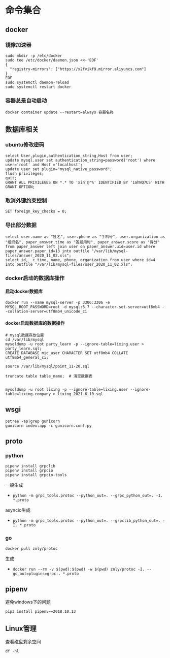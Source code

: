 # 命令集合

## docker

### 镜像加速器

````
sudo mkdir -p /etc/docker
sudo tee /etc/docker/daemon.json <<-'EOF'
{
  "registry-mirrors": ["https://x2fvikf9.mirror.aliyuncs.com"]
}
EOF
sudo systemctl daemon-reload
sudo systemctl restart docker
````

### 容器总是自动启动

```
docker container update --restart=always 容器名称
```

## 数据库相关

### ubuntu修改密码

```
select User,plugin,authentication_string,Host from user;
update mysql.user set authentication_string=password('root') where user='root' and Host ='localhost';
update user set plugin="mysql_native_password";
flush privileges;
quit;
GRANT ALL PRIVILEGES ON *.* TO 'xin'@'%' IDENTIFIED BY '1ahNQ7US' WITH GRANT OPTION;
```

### 取消外键约束控制

```
SET foreign_key_checks = 0;
```

### 导出部分数据

```
select user.name as "姓名", user.phone as "手机号", user.organization as "组织名", paper_answer.time as "答题用时", paper_answer.score as "得分"  from paper_answer left join user on paper_answer.uid=user.id where paper_answer.paper_id=13 into outfile "/var/lib/mysql-files/answer_2020_11_02.xls";
select id, _c_time, name, phone, organization from user where id=4 into outfile "/var/lib/mysql-files/user_2020_11_02.xls";
```

### docker启动的数据库操作

#### 启动docker数据库

```
docker run --name mysql-server -p 3306:3306 -e MYSQL_ROOT_PASSWORD=root -d mysql:5.7 --character-set-server=utf8mb4 --collation-server=utf8mb4_unicode_ci
```

#### docker启动数据库的数据操作

````
# mysql数据存放位置
cd /var/lib/mysql
mysqldump -u root party_learn -p --ignore-table=lixing.user > party_learn.sql;
CREATE DATABASE mic_user CHARACTER SET utf8mb4 COLLATE utf8mb4_general_ci;

source /var/lib/mysql/point_11-20.sql

truncate table table_name;  # 清空数据表


mysqldump -u root lixing -p --ignore-table=lixing.user --ignore-table=lixing.company > lixing_2021_6_10.sql
````

## wsgi

````
pstree -ap|grep gunicorn
gunicorn index:app -c gunicorn.conf.py
````

## proto

### python

````
pipenv install grpclib
pipenv install grpcio
pipenv install grpcio-tools
````

一般生成

- `python -m grpc_tools.protoc --python_out=. --grpc_python_out=. -I. *.proto`

asyncio生成

- `python -m grpc_tools.protoc --python_out=. --grpclib_python_out=. -I. *.proto`

### go

```
docker pull znly/protoc
```

生成

- `docker run --rm -v $(pwd):$(pwd) -w $(pwd) znly/protoc -I. --go_out=plugins=grpc:. *.proto`

## pipenv

避免windows下的问题

````
pip3 install pipenv==2018.10.13
````

## Linux管理

查看磁盘剩余空间

````
df -hl
````

